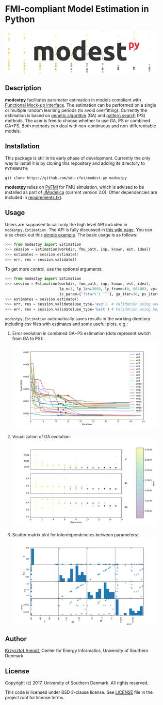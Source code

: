 # FMI-compliant Model Estimation in Python

![modestpy](/docs/img/modest-logo.png)


## Description

**modestpy** facilitates parameter estimation in models compliant with [Functional Mock-up Interface](https://fmi-standard.org/). The estimation can be performed on a single or multiple random learning periods (to avoid overfitting). Currently the estimation is based on [genetic algorithm](https://en.wikipedia.org/wiki/Genetic_algorithm) (GA) and [pattern search](https://en.wikipedia.org/wiki/Pattern_search_(optimization)) (PS) methods. The user is free to choose whether to use GA, PS or combined GA+PS. Both methods can deal with non-continuous and non-differentiable models.

## Installation

This package is still in its early phase of development. Currently the only way to install it is by cloning this repository and adding its directory to ``PYTHONPATH``:
```
git clone https://github.com/sdu-cfei/modest-py modestpy
```

**modestpy** relies on [PyFMI](https://pypi.python.org/pypi/PyFMI) for FMU simulation, which is advised to be installed as part of [JModelica](http://jmodelica.org/) (current version 2.0). Other dependencies are included in [requirements.txt](/requirements.txt).

## Usage

Users are supposed to call only the high level API included in ``modestpy.Estimation``. The API is fully discussed in [this wiki page](https://github.com/sdu-cfei/modest-py/wiki/modestpy-API). You can also check out this [simple example](/examples/simple). The basic usage is as follows:

```python
>>> from modestpy import Estimation
>>> session = Estimation(workdir, fmu_path, inp, known, est, ideal)
>>> estimates = session.estimate()
>>> err, res = session.validate()
```

To get more control, use the optional arguments:
```python
>>> from modestpy import Estimation
>>> session = Estimation(workdir, fmu_path, inp, known, est, ideal,
                         lp_n=3, lp_len=3600, lp_frame=(0, 86400), vp=(86400, 172800),
                         ic_param={'Tstart': 'T'}, ga_iter=30, ps_iter=30)
>>> estimates = session.estimate()
>>> err, res = session.validate(use_type='avg')  # Validation using average estimates from all learning periods
>>> err, res = session.validate(use_type='best') # Validation using best estimates from all learning periods
```

``modestpy.Estimation`` automatically saves results in the working directory including csv files with estimates and some useful plots, e.g.:

1) Error evolution in combined GA+PS estimation (dots represent switch from GA to PS):
![Error-evolution](/docs/img/err_evo.png)

2) Visualization of GA evolution:
![GA-evolution](/docs/img/ga_evolution.png)

3) Scatter matrix plot for interdependencies between parameters:
![Intedependencies](/docs/img/all_estimates.png)

## Author

[Krzysztof Arendt](https://github.com/krzysztofarendt), Center for Energy Informatics, University of Southern Denmark

## License

Copyright (c) 2017, University of Southern Denmark. All rights reserved.

This code is licensed under BSD 2-clause license.
See [LICENSE](/LICENSE) file in the project root for license terms.


